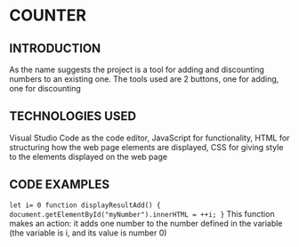 # COUNTER
## INTRODUCTION
As the name suggests the project is a tool for adding and discounting numbers to an existing one. The tools used are 2 buttons, one for adding, one for discounting
## TECHNOLOGIES USED
Visual Studio Code as the code editor,
JavaScript for functionality,
HTML for structuring how the web page elements are displayed,
CSS for giving style to the elements displayed on the web page
## CODE EXAMPLES
`let i= 0
function displayResultAdd() {
    document.getElementById("myNumber").innerHTML = ++i;
    }`
This function makes an action: it adds one number to the number defined in the variable (the variable is i, and its value is number 0)
